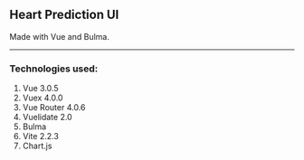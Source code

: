 ## Heart Prediction UI

Made with Vue and Bulma.

---

### Technologies used:

1. Vue 3.0.5
2. Vuex 4.0.0
3. Vue Router 4.0.6
4. Vuelidate 2.0
5. Bulma
6. Vite 2.2.3
7. Chart.js
